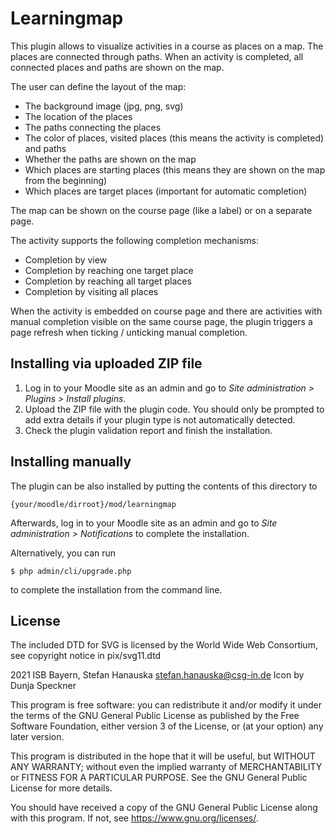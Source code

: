 # Learningmap #

This plugin allows to visualize activities in a course as places on a map.
The places are connected through paths. When an activity is completed, all
connected places and paths are shown on the map.

The user can define the layout of the map:
- The background image (jpg, png, svg)
- The location of the places
- The paths connecting the places
- The color of places, visited places (this means the activity is completed) and paths
- Whether the paths are shown on the map
- Which places are starting places (this means they are shown on the map from the beginning)
- Which places are target places (important for automatic completion)

The map can be shown on the course page (like a label) or on a separate page.

The activity supports the following completion mechanisms:
- Completion by view
- Completion by reaching one target place
- Completion by reaching all target places
- Completion by visiting all places

When the activity is embedded on course page and there are activities with manual completion
visible on the same course page, the plugin triggers a page refresh when ticking / unticking
manual completion.


## Installing via uploaded ZIP file ##

1. Log in to your Moodle site as an admin and go to _Site administration >
   Plugins > Install plugins_.
2. Upload the ZIP file with the plugin code. You should only be prompted to add
   extra details if your plugin type is not automatically detected.
3. Check the plugin validation report and finish the installation.

## Installing manually ##

The plugin can be also installed by putting the contents of this directory to

    {your/moodle/dirroot}/mod/learningmap

Afterwards, log in to your Moodle site as an admin and go to _Site administration >
Notifications_ to complete the installation.

Alternatively, you can run

    $ php admin/cli/upgrade.php

to complete the installation from the command line.

## License ##

The included DTD for SVG is licensed by the World Wide Web Consortium, see copyright
notice in pix/svg11.dtd

2021 ISB Bayern, Stefan Hanauska <stefan.hanauska@csg-in.de>
Icon by Dunja Speckner

This program is free software: you can redistribute it and/or modify it under
the terms of the GNU General Public License as published by the Free Software
Foundation, either version 3 of the License, or (at your option) any later
version.

This program is distributed in the hope that it will be useful, but WITHOUT ANY
WARRANTY; without even the implied warranty of MERCHANTABILITY or FITNESS FOR A
PARTICULAR PURPOSE.  See the GNU General Public License for more details.

You should have received a copy of the GNU General Public License along with
this program.  If not, see <https://www.gnu.org/licenses/>.


